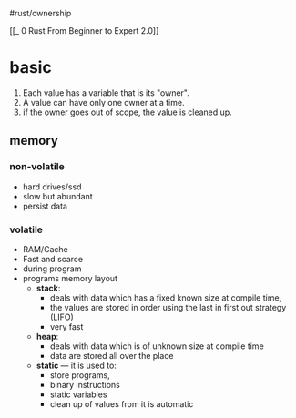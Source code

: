 #rust/ownership 

[[_ 0 Rust From Beginner to Expert 2.0]]


# basic
1. Each value has a variable that is its "owner".
2. A value can have only one owner at a time.
3. if the owner goes out of scope, the value is cleaned up.


## memory
### non-volatile
- hard drives/ssd
- slow but abundant
- persist data
### volatile
- RAM/Cache
- Fast and scarce
- during program
- programs memory layout
	- **stack**:
		- deals with data which has a fixed known size at compile time,
		- the values are stored in order using the last in first out strategy (LIFO)
		- very fast
	- **heap**:
		- deals with data which is of unknown size at compile time
		- data are stored all over the place 
	- **static** — it is used to:
		- store programs,
		- binary instructions
		- static variables
		- clean up of values from it is automatic















